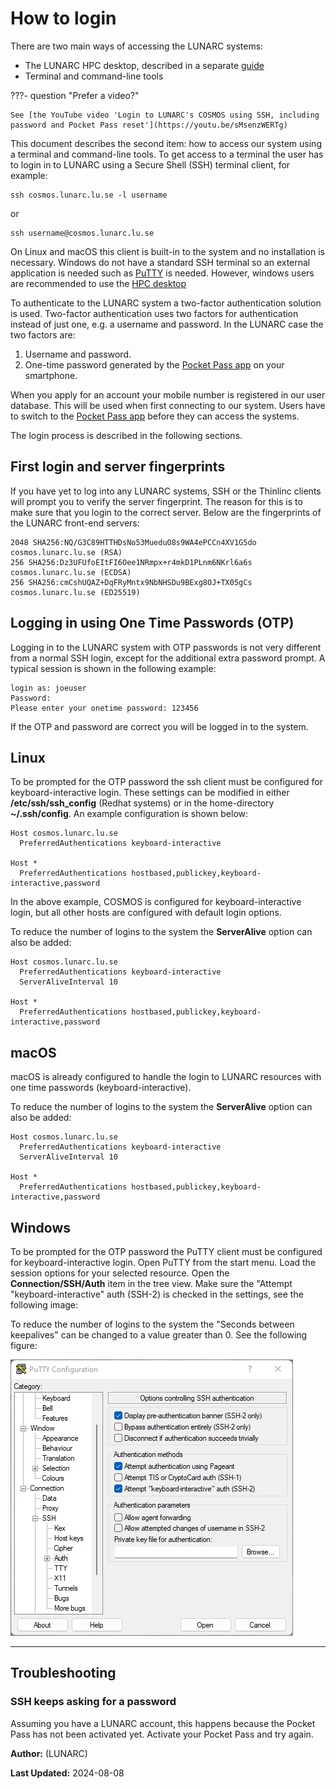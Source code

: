 # How to login

There are two main ways of accessing the LUNARC systems:

 * The LUNARC HPC desktop, described in a separate [guide](using_hpc_desktop.md)
 * Terminal and command-line tools

???- question "Prefer a video?"

    See [the YouTube video 'Login to LUNARC's COSMOS using SSH, including password and Pocket Pass reset'](https://youtu.be/sMsenzWERTg)

This document describes the second item: how to access our system using a terminal and command-line tools. To get access to a terminal the user has to login in to LUNARC using a Secure Shell (SSH) terminal client, for example:

```console
ssh cosmos.lunarc.lu.se -l username
```

or

```console
ssh username@cosmos.lunarc.lu.se
```

On Linux and macOS this client is built-in to the system and no installation is necessary. Windows do not have a standard SSH terminal so an external application is needed such as [PuTTY](http://www.chiark.greenend.org.uk/~sgtatham/putty/download.html) is needed. However, windows users are recommended to use the [HPC desktop](using_hpc_desktop.md)

To authenticate to the LUNARC system a two-factor authentication solution is used. Two-factor authentication uses two factors for authentication instead of just one, e.g. a username and password. In the LUNARC case the two factors are:

1. Username and password.
2. One-time password generated by the [Pocket Pass app](authenticator_howto.md) on your smartphone.

When you apply for an account your mobile number is registered in our user database.  This will be used when first connecting to our system.  Users have to switch to the [Pocket Pass app](authenticator_howto.md) before they can access the systems.

The login process is described in the following sections.

## First login and server fingerprints

If you have yet to log into any LUNARC systems, SSH or the Thinlinc clients will prompt you to verify the server fingerprint. The reason for this is to make sure that you login to the correct server. Below are the fingerprints of the LUNARC front-end servers:

```console
2048 SHA256:NQ/G3C89HTTHDsNo53MueduO8s9WA4ePCCn4XV1G5do cosmos.lunarc.lu.se (RSA)
256 SHA256:Dz3UFUfoEItFI6Oee1NRmpx+r4mkD1PLnm6NKrl6a6s cosmos.lunarc.lu.se (ECDSA)
256 SHA256:cmCshUQAZ+DqFRyMntx9NbNHSDu9BExg8OJ+TX05gCs cosmos.lunarc.lu.se (ED25519)
```

## Logging in using One Time Passwords (OTP)

Logging in to the LUNARC system with OTP passwords is not very different from a normal SSH login, except for the additional extra password prompt. A typical session is shown in the following example:

    login as: joeuser
    Password:
    Please enter your onetime password: 123456

If the OTP and password are correct you will be logged in to the system.

## Linux

To be prompted for the OTP password the ssh client must be configured for keyboard-interactive login. These settings can be modified in either **/etc/ssh/ssh_config** (Redhat systems) or in the home-directory **~/.ssh/config**. An example configuration is shown below:

```ssh-config
Host cosmos.lunarc.lu.se
  PreferredAuthentications keyboard-interactive

Host *
  PreferredAuthentications hostbased,publickey,keyboard-interactive,password
```

In the above example, COSMOS is configured for keyboard-interactive login, but all other hosts are configured with default login options.

To reduce the number of logins to the system the **ServerAlive** option can also be added:

```ssh-config
Host cosmos.lunarc.lu.se
  PreferredAuthentications keyboard-interactive
  ServerAliveInterval 10

Host *
  PreferredAuthentications hostbased,publickey,keyboard-interactive,password
```

## macOS

macOS is already configured to handle the login to LUNARC resources with one time passwords (keyboard-interactive).

To reduce the number of logins to the system the **ServerAlive** option can also be added:

```ssh-config
Host cosmos.lunarc.lu.se
  PreferredAuthentications keyboard-interactive
  ServerAliveInterval 10

Host *
  PreferredAuthentications hostbased,publickey,keyboard-interactive,password
```

## Windows

To be prompted for the OTP password the PuTTY client must be configured for keyboard-interactive login. Open PuTTY from the start menu. Load the session options for your selected resource. Open the **Connection/SSH/Auth** item in the tree view. Make sure the "Attempt "keyboard-interactive" auth (SSH-2) is checked in the settings, see the following image:

To reduce the number of logins to the system the "Seconds between keepalives" can be changed to a value greater than 0. See the following figure:

![putty_keyboard_interactive](../images/putty_keyboard_interactive.png "PuTTY Keyboard interactive login")

---

## Troubleshooting

### SSH keeps asking for a password

Assuming you have a LUNARC account, this happens because the Pocket Pass has not been activated yet. Activate your Pocket Pass and try again.

**Author:**
(LUNARC)

**Last Updated:**
2024-08-08
